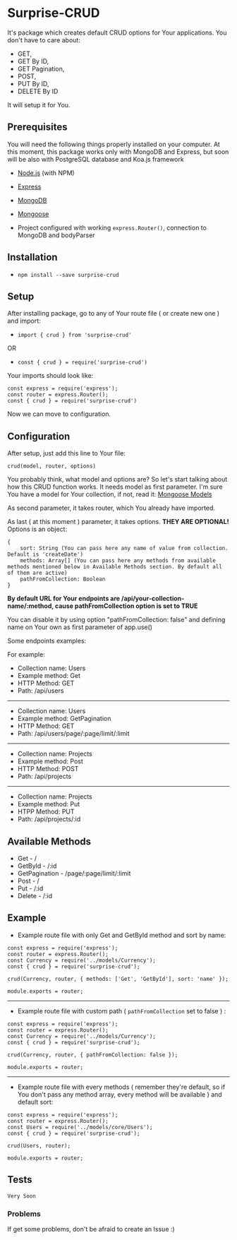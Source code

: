 # Surprise-CRUD

It's package which creates default CRUD options for Your applications. You don't have to care about:
* GET,
* GET By ID, 
* GET Pagination, 
* POST, 
* PUT By ID, 
* DELETE By ID

It will setup it for You.

## Prerequisites

You will need the following things properly installed on your computer.
At this moment, this package works only with MongoDB and Express, but soon will be also with PostgreSQL database and Koa.js framework
* [Node.js](http://nodejs.org/) (with NPM)
* [Express](http://expressjs.com/)
* [MongoDB](http://mongodb.com/)
* [Mongoose](https://mongoosejs.com/)

* Project configured with working `express.Router()`, connection to MongoDB and bodyParser

## Installation

* `npm install --save surprise-crud`

## Setup
After installing package, go to any of Your route file ( or create new one ) and import: 
* `import { crud } from 'surprise-crud'`

OR 

* `const { crud } = require('surprise-crud')`

Your imports should look like: 
```
const express = require('express');
const router = express.Router();
const { crud } = require('surprise-crud')
```

Now we can move to configuration.

## Configuration
After setup, just add this line to Your file: 

```crud(model, router, options)```

You probably think, what model and options are? So let's start talking about how this CRUD function works.
It needs model as first parameter. I'm sure You have a model for Your collection, if not, read it: [Mongoose Models](https://mongoosejs.com/docs/models.html)

As second parameter, it takes router, which You already have imported.

As last ( at this moment ) parameter, it takes options. **THEY ARE OPTIONAL!** Options is an object: 
```
{
	sort: String (You can pass here any name of value from collection. Default is 'createDate')
	methods: Array[] (You can pass here any methods from available methods mentioned below in Available Methods section. By default all of them are active)
	pathFromCollection: Boolean
}
```

**By default URL for Your endpoints are /api/your-collection-name/:method, cause pathFromCollection option is set to TRUE**

You can disable it by using option "pathFromCollection: false" and defining name on Your own as first parameter of app.use()

Some endpoints examples:
 
For example:
* Collection name: Users
* Example method: Get
* HTTP Method: GET
* Path: /api/users

------------------------

* Collection name: Users
* Example method: GetPagination
* HTTP Method: GET
* Path: /api/users/page/:page/limit/:limit

------------------------

* Collection name: Projects
* Example method: Post
* HTTP Method: POST
* Path: /api/projects

------------------------

* Collection name: Projects
* Example method: Put
* HTPP Method: PUT
* Path: /api/projects/:id

## Available Methods
* Get - /
* GetById - /:id
* GetPagination - /page/:page/limit/:limit
* Post - /
* Put - /:id
* Delete - /:id

## Example
* Example route file with only Get and GetById method and sort by name: 

```
const express = require('express');
const router = express.Router();
const Currency = require('../models/Currency');
const { crud } = require('surprise-crud');

crud(Currency, router, { methods: ['Get', 'GetById'], sort: 'name' });

module.exports = router;
```
------------------------
* Example route file with custom path ( `pathFromCollection` set to false ) : 

```
const express = require('express');
const router = express.Router();
const Currency = require('../models/Currency');
const { crud } = require('surprise-crud');

crud(Currency, router, { pathFromCollection: false });

module.exports = router;
```
------------------------
* Example route file with every methods ( remember they're default, so if You don't pass any method array, every method will be available ) and default sort: 

```
const express = require('express');
const router = express.Router();
const Users = require('../models/core/Users');
const { crud } = require('surprise-crud');

crud(Users, router);

module.exports = router;
```

## Tests
```Very Soon```

### Problems
If get some problems, don't be afraid to create an Issue :) 

